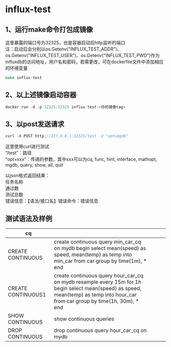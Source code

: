 # influx-test
## 1、运行make命令打包成镜像
这里暴露的端口号为32325，也是容器启动后http监听的端口   
注：启动后会分别以os.Getenv("INFLUX_TEST_ADDR")、os.Getenv("INFLUX_TEST_USER")、os.Getenv("INFLUX_TEST_PWD")作为influxdb的访问地址，用户名和密码，若需更改，可在dockerfile文件中添加相应的环境变量
```go
make influx-test
```

## 2、以上述镜像启动容器
```go
docker run -d -p 32325:32325 influx-test:<你的镜像tag>
```


## 3、以post发送请求
```go
curl -X POST http://127.0.0.1:32325/test -d "opt=mgdb"
```
这里使用curl进行测试  
“/test”：路径  
“opt=xxx”：传递的参数，其中xxx可以为cq, func, hint, interface, mathopt, mgdb, query, show, all, quit  
   
以json格式返回结果：  
任务名称  
通过数  
测试总数  
错误信息：【语法/接口名】错误命令：错误信息  

## 测试语法及样例
| cq                 	|                                                                                                                                                                                  	|   	|   	|   	|
|--------------------	|----------------------------------------------------------------------------------------------------------------------------------------------------------------------------------	|---	|---	|---	|
| CREATE CONTINUOUS  	| create continuous query min_car_cq on mydb begin select mean(speed) as speed, mean(temp) as temp into min_car from car group by time(1m), * end                                  	|   	|   	|   	|
| CREATE CONTINUOUS1 	| create continuous query hour_car_cq on mydb resample every 15m for 1h begin select mean(speed) as speed, mean(temp) as temp into hour_car from car group by time(1h, 30m), * end 	|   	|   	|   	|
| SHOW CONTINUOUS    	| show continuous queries                                                                                                                                                          	|   	|   	|   	|
| DROP CONTINUOUS    	| drop continuous query hour_car_cq on mydb                                                                                                                                        	|   	|   	|   	|
